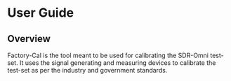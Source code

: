 # User Guide
## Overview

Factory-Cal is the tool meant to be used for calibrating the SDR-Omni test-set. It uses the signal generating and measuring devices to calibrate the test-set as per the industry and government standards.